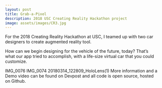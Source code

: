 ```yaml
---
layout: post
title: Grab-a-Pixel
description: 2018 USC Creating Reality Hackathon project
image: assets/images/CR3.jpg
---
```


For the 2018 Creating Reality Hackathon at USC, I teamed up with two car designers to create augmented reality tool.

How can we begin designing for the vehicle of the future, today? That’s what our app tried to accomplish, with a life-size virtual car that you could customize.

 

 IMG_0076 IMG_0074
 20180314_122809_HoloLens(1)
More information and a Demo video can be found on Devpost and all code is open source, hosted on Github.
